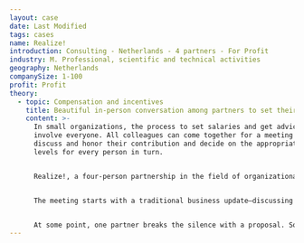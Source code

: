 ```yaml
---
layout: case
date: Last Modified
tags: cases
name: Realize!
introduction: Consulting - Netherlands - 4 partners - For Profit
industry: M. Professional, scientific and technical activities
geography: Netherlands
companySize: 1-100
profit: Profit
theory:
  - topic: Compensation and incentives
    title: Beautiful in-person conversation among partners to set their compensation.
    content: >-
      In small organizations, the process to set salaries and get advice can
      involve everyone. All colleagues can come together for a meeting to
      discuss and honor their contribution and decide on the appropriate salary
      levels for every person in turn.


      Realize!, a four-person partnership in the field of organizational development consulting based in Amsterdam, the Netherlands, sets salaries in this way. (Note: since this writing, Realize has changed structure and this process although it remains relevant and inspirational). Each quarter, the four partners come together for a much-anticipated discussion.


      The meeting starts with a traditional business update―discussing client activity, prominent events, and key figures for the last quarter. Then comes the beautiful (and sensitive) part: each partner in turn shares his perspective on his contribution during the last quarter, including work he has done, projects he has led, and support he has given to others. While one partner speaks, the others can chime in to add any unreported contributions, offer praise, or ask a critical question. When the group is done and feels that everyone’s contribution has been heard and honored, each person pauses to reflect in silence about compensation. How could the earnings from the last quarter be shared among the partners in a way that reflects everyone’s contribution?


      At some point, one partner breaks the silence with a proposal. Sometimes, the proposal feels just right and gets accepted on the spot. More often, it is a basis for a discussion: *I feel my contribution here or your contribution there deserves a higher recognition*. How exactly the cash will be split, the partners acknowledge, is ultimately not what this conversation is about. The discussion serves a higher purpose: making sure everybody feels his or her contribution is fully valued, that the inner and outer perspectives (what I know and what others perceive) are in sync. It is an exercise in openness, trust, and vulnerability. The four partners report that invariably they go into the discussion with some nervousness and leave the meeting with a deep sense of gratitude (and spontaneous collegial hugs) for being part of a partnership that operates from such deep levels of listening and trust.^\[Laloux, Frederic. Reinventing Organizations. Nelson Parker (2014), page 130.]
---
```

